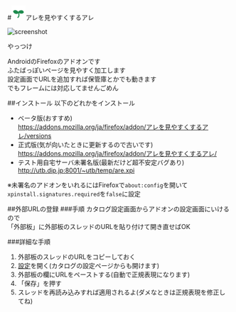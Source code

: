#![logo](https://github.com/utubo/are4are/raw/master/src/icons/are4are-32.png)アレを見やすくするアレ

![screenshot](https://addons.cdn.mozilla.net/user-media/previews/full/181/181458.png)

やっつけ

AndroidのFirefoxのアドオンです  
ふたばっぽいページを見やすく加工します  
設定画面でURLを追加すれば保管庫とかでも動きます  
でもフレームには対応してませんごめん

##インストール
以下のどれかをインストール  
 - ベータ版(おすすめ)  
<https://addons.mozilla.org/ja/firefox/addon/アレを見やすくするアレ/versions>  
 - 正式版(気が向いたときに更新するので古いです)  
<https://addons.mozilla.org/ja/firefox/addon/アレを見やすくするアレ/>  
 - テスト用自宅サーバ未署名版(最新だけど超不安定バグあり)  
<http://utb.dip.jp:8001/~utb/temp/are.xpi>

※未署名のアドオンをいれるにはFirefoxで`about:config`を開いて`xpinstall.signatures.required`を`false`に設定

##外部URLの登録
###手順
カタログ設定画面からアドオンの設定画面にいけるので  
「外部板」に外部板のスレッドのURLを貼り付けて開き直せばOK

###詳細な手順
1. 外部板のスレッドのURLをコピーしておく
1. [設定](http://x123.x0.to/~are/)を開く(カタログの設定ページからも開けます)
1. 外部板の欄にURLをペーストする(自動で正規表現になります)
1. 「保存」を押す
1. スレッドを再読み込みすれば適用されるよ(ダメなときは正規表現を修正してね)

